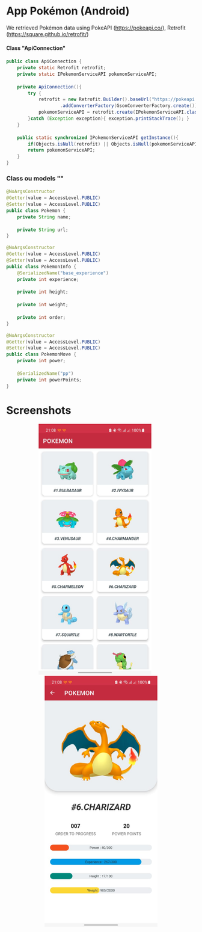 # App Pokémon (Android)
We retrieved Pokémon data using PokeAPI (https://pokeapi.co/), Retrofit (https://square.github.io/retrofit/)

#### Class "ApiConnection"

```java
public class ApiConnection {
    private static Retrofit retrofit;
    private static IPokemonServiceAPI pokemonServiceAPI;

    private ApiConnection(){
        try {
            retrofit = new Retrofit.Builder().baseUrl("https://pokeapi.co/api/v2/")
                    .addConverterFactory(GsonConverterFactory.create()).build();
            pokemonServiceAPI = retrofit.create(IPokemonServiceAPI.class);
        }catch (Exception exception){ exception.printStackTrace(); }
    }

    public static synchronized IPokemonServiceAPI getInstance(){
        if(Objects.isNull(retrofit) || Objects.isNull(pokemonServiceAPI)) new ApiConnection();
        return pokemonServiceAPI;
    }
}
```

### Class ou models ""

```java
@NoArgsConstructor
@Getter(value = AccessLevel.PUBLIC)
@Setter(value = AccessLevel.PUBLIC)
public class Pokemon {
    private String name;

    private String url;
}

```

```java
@NoArgsConstructor
@Getter(value = AccessLevel.PUBLIC)
@Setter(value = AccessLevel.PUBLIC)
public class PokemonInfo {
    @SerializedName("base_experience")
    private int experience;

    private int height;

    private int weight;

    private int order;
}
```

```java
@NoArgsConstructor
@Getter(value = AccessLevel.PUBLIC)
@Setter(value = AccessLevel.PUBLIC)
public class PokemonMove {
    private int power;

    @SerializedName("pp")
    private int powerPoints;
}
```

# Screenshots
<div align="center">
    <img src="screenshots/PokAPI-1.jpg" width="300" />
    &nbsp; &nbsp; &nbsp; &nbsp;
    <img src="screenshots/PokAPI-2.jpg" width="300" />
</div>


